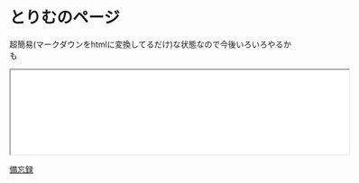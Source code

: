 # とりむのページ
超簡易(マークダウンをhtmlに変換してるだけ)な状態なので今後いろいろやるかも

<iframe src="/whatsnew" width="600" height="150">(iframe)</iframe>

[備忘録](./note/note.html)

